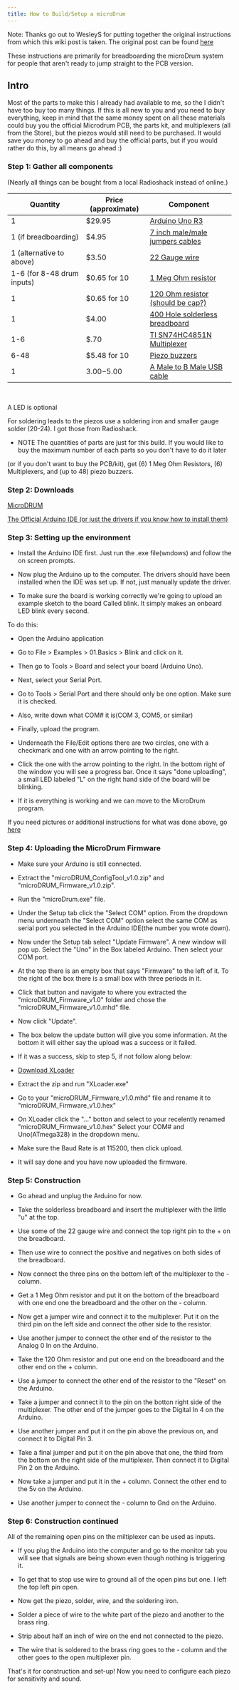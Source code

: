 ```yaml
---
title: How to Build/Setup a microDrum
---
```

Note: Thanks go out to WesleyS for putting together the original instructions
from which this wiki post is taken. The original post can be found [here](http://microdrum.altervista.org/forum/viewtopic.php?f=18&t=215)

These instructions are primarily for breadboarding the microDrum system for
people that aren't ready to jump straight to the PCB version.

## Intro

Most of the parts to make this I already had available to me, so the I didn't
have too buy too many things. If this is all new to you and you need to buy
everything, keep in mind that the same money spent on all these materials could
buy you the official Microdrum PCB, the parts kit, and multiplexers
(all from the Store), but the piezos would still need to be purchased.
It would save you money to go ahead and buy the official parts, but if you would
rather do this, by all means go ahead :)

### Step 1: Gather all components

(Nearly all things can be bought from a local Radioshack instead of online.)

| Quantity                   | Price (approximate) | Component |
| -------------------------- | ------------------- | --------- |
| 1                          | $29.95              |[Arduino Uno R3](http://www.allelectronics.com/item/ard-21/uno-r3/1.html)|
| 1 (if breadboarding)       | $4.95               |[7 inch male/male jumpers cables](http://www.allelectronics.com/item/jm7-30/7-jumper-wires-m/m-30-pack/1.html)|
| 1 (alternative to above)   | $3.50               |[22 Gauge wire](http://www.allelectronics.com/category/825480/wire/cable/solid-hook-up-wire-25-roll/1.html)|
| 1-6 (for 8-48 drum inputs) | $0.65 for 10        |[1 Meg Ohm resistor](http://www.allelectronics.com/item/291-1.1m/1.1-meg-ohm-1/4-watt-resistor/1.html)|
| 1                          | $0.65 for 10        |[120 Ohm resistor (should be cap?)](http://www.allelectronics.com/item/291-120/120-ohm-1/4-watt-resistor/1.html)|
| 1                          | $4.00               |[400 Hole solderless breadboard](http://www.allelectronics.com/item/pb-400/solderless-breadboard-400-contacts/1.html)|
| 1-6                        | $.70                |[TI SN74HC4851N Multiplexer](http://eu.mouser.com/ProductDetail/Texas-Instruments/SN74HC4851N/?qs=sGAEpiMZZMtxrAS98ir%252bs43QrNr9Atf5cGbdp%2fhEq74=)|
| 6-48                       | $5.48 for 10        |[Piezo buzzers](http://eu.mouser.com/ProductDetail/Murata/7BB-27-4C/?qs=%2fha2pyFadugpqzbKouZTGT89obqhIq6eppuOR3ZF4PzJRpa3wfRdbQ%3d%3d)|
| 1                          | $3.00-$5.00         |[A Male to B Male USB cable](https://www.amazon.com/AmazonBasics-Hi-Speed-A-Male-B-Male-Meters/dp/B001TH7GUA)|

<br>

A LED is optional

For soldering leads to the piezos use a soldering iron and smaller gauge solder
(20-24). I got those from Radioshack.

* NOTE The quantities of parts are just for this build. If you would like to buy
the maximum number of each parts so you don't have to do it later

(or if you don't want to buy the PCB/kit), get
(6) 1 Meg Ohm Resistors, (6) Multiplexers, and (up to 48) piezo buzzers. 

### Step 2: Downloads

[MicroDRUM](http://microdrum.altervista.org/blog/downloads/)

[The Official Arduino IDE (or just the drivers if you know how to install them)](http://arduino.cc/en/Main/Software)

### Step 3: Setting up the environment

* Install the Arduino IDE first. Just run the .exe file(wndows) and follow the
  on screen prompts.

* Now plug the Arduino up to the computer. The drivers should have been installed
  when the IDE was set up. If not, just manually update the driver.

* To make sure the board is working correctly we're going to upload an example
  sketch to the board Called blink. It simply makes an onboard LED blink every second.

To do this:

* Open the Arduino application

* Go to File > Examples > 01.Basics > Blink and click on it.

* Then go to Tools > Board and select your board (Arduino Uno). 

* Next, select your Serial Port.

* Go to Tools > Serial Port and there should only be one option. Make sure it is checked.

* Also, write down what COM# it is(COM 3, COM5, or similar) 

* Finally, upload the program.

* Underneath the File/Edit options there are two circles, one with a checkmark
  and one with an arrow pointing to the right.

* Click the one with the arrow pointing to the right. In the bottom right of the
  window you will see a progress bar. Once it says "done uploading", a small LED
  labeled "L" on the right hand side of the board will be blinking.

* If it is everything is working and we can move to the MicroDrum program. 

If you need pictures or additional instructions for what was done above, go [here](http://arduino.cc/en/guide/windows)

### Step 4: Uploading the MicroDrum Firmware

* Make sure your Arduino is still connected.
* Extract the "microDRUM_ConfigTool_v1.0.zip" and "microDRUM_Firmware_v1.0.zip".
* Run the "microDrum.exe" file.
* Under the Setup tab click the "Select COM" option. From the dropdown menu
  underneath the "Select COM" option select the same COM as serial port you
  selected in the Arduino IDE(the number you wrote down).

* Now under the Setup tab select "Update Firmware". A new window will pop up.
  Select the "Uno" in the Box labeled Arduino. Then select your COM port.
* At the top there is an empty box that says "Firmware" to the left of it.
  To the right of the box there is a small box with three periods in it.
* Click that button and navigate to where you extracted the "microDRUM_Firmware_v1.0"
  folder and chose the "microDRUM_Firmware_v1.0.mhd" file.

* Now click "Update".
* The box below the update button will give you some information.
  At the bottom it will either say the upload was a success or it failed.
* If it was a success, skip to step 5, if not follow along below:
* [Download XLoader](http://russemotto.com/xloader/XLoader.zip)
* Extract the zip and run "XLoader.exe"
* Go to your "microDRUM_Firmware_v1.0.mhd" file and rename it to
  "microDRUM_Firmware_v1.0.hex"
* On XLoader click the "..." botton and select to your recelently renamed
  "microDRUM_Firmware_v1.0.hex" Select your COM# and Uno(ATmega328) in the dropdown menu.
* Make sure the Baud Rate is at 115200, then click upload.
* It will say done and you have now uploaded the firmware.

### Step 5: Construction

* Go ahead and unplug the Arduino for now.
* Take the solderless breadboard and insert the multiplexer with the little "u" at the top.
* Use some of the 22 gauge wire and connect the top right pin to the + on the breadboard.
* Then use wire to connect the positive and negatives on both sides of the breadboard. 

* Now connect the three pins on the bottom left of the multiplexer to the - column. 

* Get a 1 Meg Ohm resistor and put it on the bottom of the breadboard with one
  end one the breadboard and the other on the - column.
* Now get a jumper wire and connect it to the multiplexer. Put it on the third
  pin on the left side and connect the other side to the resistor.
* Use another jumper to connect the other end of the resistor to the Analog 0 In on the Arduino. 

* Take the 120 Ohm resistor and put one end on the breadboard and the other end on the + column.
* Use a jumper to connect the other end of the resistor to the "Reset" on the Arduino. 

* Take a jumper and connect it to the pin on the botton right side of the multiplexer.
  The other end of the jumper goes to the Digital In 4 on the Arduino.
* Use another jumper and put it on the pin above the previous on, and connect it to Digital Pin 3.
* Take a final jumper and put it on the pin above that one, the third from the
  bottom on the right side of the multiplexer. Then connect it to Digital Pin 2 on the Arduino.

* Now take a jumper and put it in the + column. Connect the other end to the 5v on the Arduino.
* Use another jumper to connect the - column to Gnd on the Arduino. 

### Step 6: Construction continued

All of the remaining open pins on the miltiplexer can be used as inputs.

* If you plug the Arduino into the computer and go to the monitor tab you will
  see that signals are being shown even though nothing is triggering it. 

* To get that to stop use wire to ground all of the open pins but one. I left
  the top left pin open. 

* Now get the piezo, solder, wire, and the soldering iron.
* Solder a piece of wire to the white part of the piezo and another to the brass ring. 

* Strip about half an inch of wire on the end not connected to the piezo.
* The wire that is soldered to the brass ring goes to the - column and the other
  goes to the open multiplexer pin. 

That's it for construction and set-up! Now you need to configure each piezo for
sensitivity and sound.

